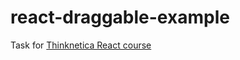 # react-draggable-example

Task for [Thinknetica React course](https://thinknetica.com/react_basic)
